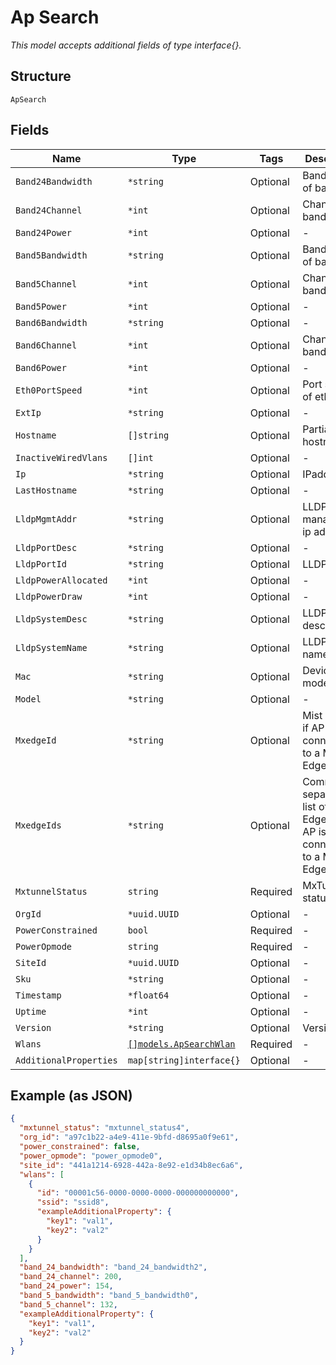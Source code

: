 
# Ap Search

*This model accepts additional fields of type interface{}.*

## Structure

`ApSearch`

## Fields

| Name | Type | Tags | Description |
|  --- | --- | --- | --- |
| `Band24Bandwidth` | `*string` | Optional | Bandwidth of band_24 |
| `Band24Channel` | `*int` | Optional | Channel of band_24 |
| `Band24Power` | `*int` | Optional | - |
| `Band5Bandwidth` | `*string` | Optional | Bandwidth of band_5 |
| `Band5Channel` | `*int` | Optional | Channel of band_5 |
| `Band5Power` | `*int` | Optional | - |
| `Band6Bandwidth` | `*string` | Optional | - |
| `Band6Channel` | `*int` | Optional | Channel of band_6 |
| `Band6Power` | `*int` | Optional | - |
| `Eth0PortSpeed` | `*int` | Optional | Port speed of eth0 |
| `ExtIp` | `*string` | Optional | - |
| `Hostname` | `[]string` | Optional | Partial / full hostname |
| `InactiveWiredVlans` | `[]int` | Optional | - |
| `Ip` | `*string` | Optional | IPaddress |
| `LastHostname` | `*string` | Optional | - |
| `LldpMgmtAddr` | `*string` | Optional | LLDP management ip address |
| `LldpPortDesc` | `*string` | Optional | - |
| `LldpPortId` | `*string` | Optional | LLDP port id |
| `LldpPowerAllocated` | `*int` | Optional | - |
| `LldpPowerDraw` | `*int` | Optional | - |
| `LldpSystemDesc` | `*string` | Optional | LLDP system description |
| `LldpSystemName` | `*string` | Optional | LLDP system name |
| `Mac` | `*string` | Optional | Device model |
| `Model` | `*string` | Optional | - |
| `MxedgeId` | `*string` | Optional | Mist Edge id, if AP is connecting to a Mist Edge |
| `MxedgeIds` | `*string` | Optional | Comma separated list of Mist Edge ids, if AP is connecting to a Mist Edge |
| `MxtunnelStatus` | `string` | Required | MxTunnel status |
| `OrgId` | `*uuid.UUID` | Optional | - |
| `PowerConstrained` | `bool` | Required | - |
| `PowerOpmode` | `string` | Required | - |
| `SiteId` | `*uuid.UUID` | Optional | - |
| `Sku` | `*string` | Optional | - |
| `Timestamp` | `*float64` | Optional | - |
| `Uptime` | `*int` | Optional | - |
| `Version` | `*string` | Optional | Version |
| `Wlans` | [`[]models.ApSearchWlan`](../../doc/models/ap-search-wlan.md) | Required | - |
| `AdditionalProperties` | `map[string]interface{}` | Optional | - |

## Example (as JSON)

```json
{
  "mxtunnel_status": "mxtunnel_status4",
  "org_id": "a97c1b22-a4e9-411e-9bfd-d8695a0f9e61",
  "power_constrained": false,
  "power_opmode": "power_opmode0",
  "site_id": "441a1214-6928-442a-8e92-e1d34b8ec6a6",
  "wlans": [
    {
      "id": "00001c56-0000-0000-0000-000000000000",
      "ssid": "ssid8",
      "exampleAdditionalProperty": {
        "key1": "val1",
        "key2": "val2"
      }
    }
  ],
  "band_24_bandwidth": "band_24_bandwidth2",
  "band_24_channel": 200,
  "band_24_power": 154,
  "band_5_bandwidth": "band_5_bandwidth0",
  "band_5_channel": 132,
  "exampleAdditionalProperty": {
    "key1": "val1",
    "key2": "val2"
  }
}
```

